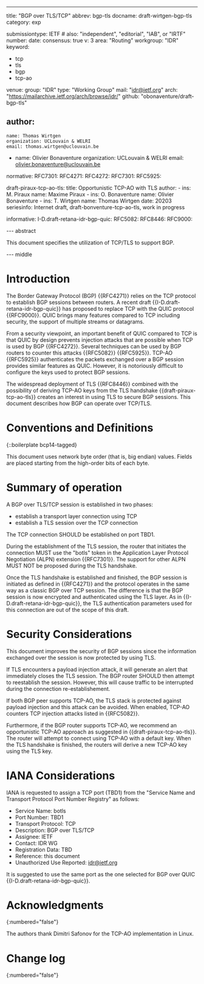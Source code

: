 ---
title: "BGP over TLS/TCP" 
abbrev: bgp-tls
docname: draft-wirtgen-bgp-tls
category: exp

submissiontype: IETF  # also: "independent", "editorial", "IAB", or "IRTF"
number:
date:
consensus: true
v: 3
area: "Routing"
workgroup: "IDR"
keyword:
 - tcp
 - tls
 - bgp
 - tcp-ao

venue:
  group: "IDR"
  type: "Working Group"
  mail: "idr@ietf.org"
  arch: "https://mailarchive.ietf.org/arch/browse/idr/"
  github: "obonaventure/draft-bgp-tls"

author:
 -
    name: Thomas Wirtgen
    organization: UCLouvain & WELRI
    email: thomas.wirtgen@uclouvain.be
 -
    name: Olivier Bonaventure 
    organization: UCLouvain & WELRI
    email: olivier.bonaventure@uclouvain.be



normative:
  RFC7301:
  RFC4271:
  RFC4272:
  RFC7301:
  RFC5925:

  draft-piraux-tcp-ao-tls:
    title: Opportunistic TCP-AO with TLS
    author:
      -
        ins: M. Piraux
        name: Maxime Piraux
      -
        ins: O. Bonaventure
        name: Olivier Bonaventure
      -
        ins: T. Wirtgen
        name: Thomas Wirtgen
    date: 20203
    seriesinfo: Internet draft, draft-bonventure-tcp-ao-tls, work in progress

informative:
  I-D.draft-retana-idr-bgp-quic:
  RFC5082:
  RFC8446:
  RFC9000:

  

--- abstract

This document specifies the utilization of TCP/TLS to support BGP. 

--- middle

# Introduction


The Border Gateway Protocol (BGP) {{RFC4271}} relies on the TCP protocol
to establish BGP sessions between routers. A recent draft
{{I-D.draft-retana-idr-bgp-quic}} has proposed to replace TCP with
the QUIC protocol {{RFC9000}}. QUIC brings many features compared to
TCP including security, the support of multiple streams or datagrams.

From a security viewpoint, an important benefit of QUIC compared to TCP is
that QUIC by design prevents injection attacks that are possible when
TCP is used by BGP {{RFC4272}}. Several techniques can be used by BGP routers
to counter this attacks {{RFC5082}} {{RFC5925}}. TCP-AO {{RFC5925}}
authenticates the packets exchanged over a BGP session provides similar
features as QUIC. However, it is notoriously difficult to configure the
keys used to protect BGP sessions.

The widespread deployment of TLS {{RFC8446}} combined with the possibility of
deriving TCP-AO keys from the TLS handshake {{draft-piraux-tcp-ao-tls}}
creates an interest in using TLS to secure BGP sessions. This document
describes how BGP can operate over TCP/TLS.


# Conventions and Definitions

{::boilerplate bcp14-tagged}



This document uses network byte order (that is, big endian) values.
Fields are placed starting from the high-order bits of each byte.

# Summary of operation

A BGP over TLS/TCP session is established in two phases:

 - establish a transport layer connection using TCP 
 - establish a TLS session over the TCP connection

The TCP connection SHOULD be established on port TBD1.

During the establishment of the TLS session, the router that initiates the
connection MUST use the "botls" token in the Application Layer Protocol
Negotiation (ALPN) extension {{RFC7301}}. The support for other ALPN MUST
NOT be proposed during the TLS handshake. 

Once the TLS handshake is established and finished, the BGP session is
initiated as defined in {{RFC4271}} and the protocol operates in the
same way as a classic BGP over TCP session. The difference is that the
BGP session is now encrypted and authenticated using the TLS layer.
As in {{I-D.draft-retana-idr-bgp-quic}}, the TLS authentication parameters used for this connection
are out of the scope of this draft.


# Security Considerations

This document improves the security of BGP sessions since the information exchanged over the
session is now protected by using TLS.

If TLS encounters a payload injection attack, it will generate an alert that immediately
closes the TLS session. The BGP router SHOULD then attempt to reestablish the session.
However, this will cause traffic to be interrupted during the connection re-establishement.


If both BGP peer supports TCP-AO, the TLS stack is protected against payload injection and
this attack can be avoided. When enabled, TCP-AO counters TCP injection
attacks listed in {{RFC5082}}. 

Furthermore, if the BGP router supports TCP-AO, we recommend an opportunistic
TCP-AO approach as suggested in {{draft-piraux-tcp-ao-tls}}. The
router will attempt to connect using TCP-AO with a default key. When the TLS
handshake is finished, the routers will derive a new TCP-AO key using the TLS key.


# IANA Considerations

IANA is requested to assign a TCP port (TBD1) from the "Service Name and Transport
Protocol Port Number Registry" as follows:

- Service Name: botls
- Port Number: TBD1
- Transport Protocol: TCP
- Description: BGP over TLS/TCP
- Assignee: IETF
- Contact: IDR WG
- Registration Data: TBD
- Reference: this document
- Unauthorized Use Reported: idr@ietf.org


It is suggested to use the same port as the one selected for BGP over QUIC
{{I-D.draft-retana-idr-bgp-quic}}.

# Acknowledgments
{:numbered="false"}

The authors thank 
Dimitri Safonov for the TCP-AO implementation in Linux. 

# Change log
{:numbered="false"}



